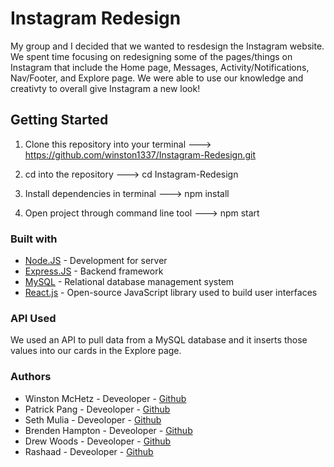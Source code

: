 # Instagram Redesign
My group and I decided that we wanted to resdesign the Instagram website. We spent time focusing on redesigning some of the pages/things on Instagram that include the Home page, Messages, Activity/Notifications, Nav/Footer, and Explore page. We were able to use our knowledge and creativty to overall give Instagram a new look!

## Getting Started
1. Clone this repository into your terminal --->
https://github.com/winston1337/Instagram-Redesign.git

2. cd into the repository ---> cd Instagram-Redesign

3. Install dependencies in terminal ---> npm install

4. Open project through command line tool ---> npm start

### Built with
* [Node.JS](https://nodejs.org/en/) - Development for server
* [Express.JS](https://expressjs.com/) - Backend framework
* [MySQL](https://www.mysql.com/) - Relational database management system
* [React.js](https://reactjs.org/) - Open-source JavaScript library used to build user interfaces

### API Used
We used an API to pull data from a MySQL database and it inserts those values into our cards in the Explore page.

### Authors
* Winston McHetz - Deveoloper - [Github](https://github.com/winston1337)
* Patrick Pang - Deveoloper - [Github](https://github.com/patrickpang23)
* Seth Mulia - Deveoloper - [Github](https://github.com/iMula)
* Brenden Hampton - Deveoloper - [Github](https://github.com/BhamptonR2H)
* Drew Woods - Deveoloper - [Github](https://github.com/drewwoods55)
* Rashaad  - Deveoloper - [Github](https://github.com/RashaadB)
